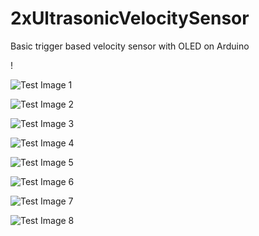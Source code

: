 # 2xUltrasonicVelocitySensor
Basic trigger based velocity sensor with OLED on Arduino

!

![Test Image 1](3DTest.png)

![Test Image 2]("3DTest.png")

![Test Image 3](/3DTest.png)

![Test Image 4](https://github.com/tograh/testrepository/3DTest.png)

![Test Image 5](https://.../3DTest.png)

![Test Image 6](master/3DTest.png)

![Test Image 7](https://github.com/tograh/testrepository/master/3DTest.png)

![Test Image 8](https://raw.githubusercontent.com/tograh/testrepository/master/3DTest.png)
